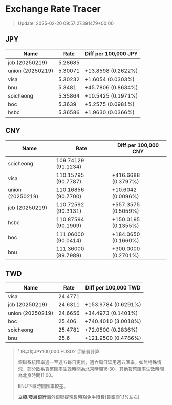 # Exchange Rate Tracer

> Update: 2025-02-20 09:57:27.391479+00:00

## JPY

| Name             |    Rate | Diff per 100,000 JPY   |
|------------------|---------|------------------------|
| jcb (20250219)   | 5.28685 |                        |
| union (20250219) | 5.30071 | +13.8598 (0.2622%)     |
| visa             | 5.30232 | +1.6054 (0.0303%)      |
| bnu              | 5.3481  | +45.7806 (0.8634%)     |
| soicheong        | 5.35864 | +10.5425 (0.1971%)     |
| boc              | 5.3639  | +5.2575 (0.0981%)      |
| hsbc             | 5.36586 | +1.9630 (0.0366%)      |

## CNY

| Name             | Rate                | Diff per 100,000 CNY   |
|------------------|---------------------|------------------------|
| soicheong        | 109.74129	(91.1234) |                        |
| visa             | 110.15795	(90.7787) | +416.6688 (0.3797%)    |
| union (20250219) | 110.16856	(90.7700) | +10.6042 (0.0096%)     |
| jcb (20250219)   | 110.72592	(90.3131) | +557.3575 (0.5059%)    |
| hsbc             | 110.87594	(90.1909) | +150.0195 (0.1355%)    |
| boc              | 111.06000	(90.0414) | +184.0650 (0.1660%)    |
| bnu              | 111.36000	(89.7989) | +300.0000 (0.2701%)    |

## TWD

| Name             |    Rate | Diff per 100,000 TWD   |
|------------------|---------|------------------------|
| visa             | 24.4771 |                        |
| jcb (20250219)   | 24.6311 | +153.9784 (0.6291%)    |
| union (20250219) | 24.6656 | +34.4973 (0.1401%)     |
| boc              | 25.406  | +740.4010 (3.0018%)    |
| soicheong        | 25.4781 | +72.0500 (0.2836%)     |
| bnu              | 25.6    | +121.9500 (0.4786%)    |


> ¹ IB以每JPY100,000 +USD2 手續費計算
>
> 銀聯系統匯率週一至週五每日更新，週六周日延用週五匯率。如無特殊情況，部分歐系貨幣匯率生效時間為北京時間16:30，其他貨幣匯率生效時間為北京時間11:00。
>
> BNU下班時間匯率較差。
>
> [立橋](https://www.wlbank.com.mo/uploads/ueditor/file/20181211/1544536513900230.pdf)/[發展銀行](https://www.mdb.com.mo/Service_Charges_20230728.pdf)海外銀聯提現暫時豁免手續費(貴銀聯1.1%左右)

